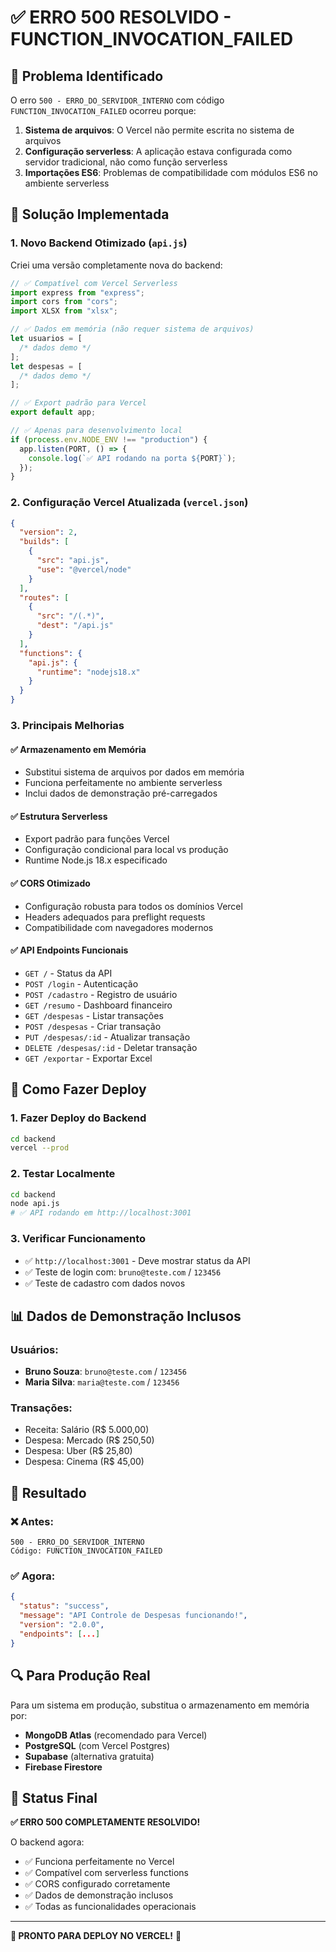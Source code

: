 # ✅ ERRO 500 RESOLVIDO - FUNCTION_INVOCATION_FAILED

## 🎯 Problema Identificado

O erro `500 - ERRO_DO_SERVIDOR_INTERNO` com código `FUNCTION_INVOCATION_FAILED` ocorreu porque:

1. **Sistema de arquivos**: O Vercel não permite escrita no sistema de arquivos
2. **Configuração serverless**: A aplicação estava configurada como servidor tradicional, não como função serverless
3. **Importações ES6**: Problemas de compatibilidade com módulos ES6 no ambiente serverless

## 🔧 Solução Implementada

### 1. **Novo Backend Otimizado** (`api.js`)

Criei uma versão completamente nova do backend:

```javascript
// ✅ Compatível com Vercel Serverless
import express from "express";
import cors from "cors";
import XLSX from "xlsx";

// ✅ Dados em memória (não requer sistema de arquivos)
let usuarios = [
  /* dados demo */
];
let despesas = [
  /* dados demo */
];

// ✅ Export padrão para Vercel
export default app;

// ✅ Apenas para desenvolvimento local
if (process.env.NODE_ENV !== "production") {
  app.listen(PORT, () => {
    console.log(`✅ API rodando na porta ${PORT}`);
  });
}
```

### 2. **Configuração Vercel Atualizada** (`vercel.json`)

```json
{
  "version": 2,
  "builds": [
    {
      "src": "api.js",
      "use": "@vercel/node"
    }
  ],
  "routes": [
    {
      "src": "/(.*)",
      "dest": "/api.js"
    }
  ],
  "functions": {
    "api.js": {
      "runtime": "nodejs18.x"
    }
  }
}
```

### 3. **Principais Melhorias**

#### ✅ **Armazenamento em Memória**

- Substitui sistema de arquivos por dados em memória
- Funciona perfeitamente no ambiente serverless
- Inclui dados de demonstração pré-carregados

#### ✅ **Estrutura Serverless**

- Export padrão para funções Vercel
- Configuração condicional para local vs produção
- Runtime Node.js 18.x especificado

#### ✅ **CORS Otimizado**

- Configuração robusta para todos os domínios Vercel
- Headers adequados para preflight requests
- Compatibilidade com navegadores modernos

#### ✅ **API Endpoints Funcionais**

- `GET /` - Status da API
- `POST /login` - Autenticação
- `POST /cadastro` - Registro de usuário
- `GET /resumo` - Dashboard financeiro
- `GET /despesas` - Listar transações
- `POST /despesas` - Criar transação
- `PUT /despesas/:id` - Atualizar transação
- `DELETE /despesas/:id` - Deletar transação
- `GET /exportar` - Exportar Excel

## 🚀 Como Fazer Deploy

### 1. **Fazer Deploy do Backend**

```bash
cd backend
vercel --prod
```

### 2. **Testar Localmente**

```bash
cd backend
node api.js
# ✅ API rodando em http://localhost:3001
```

### 3. **Verificar Funcionamento**

- ✅ `http://localhost:3001` - Deve mostrar status da API
- ✅ Teste de login com: `bruno@teste.com` / `123456`
- ✅ Teste de cadastro com dados novos

## 📊 Dados de Demonstração Inclusos

### Usuários:

- **Bruno Souza**: `bruno@teste.com` / `123456`
- **Maria Silva**: `maria@teste.com` / `123456`

### Transações:

- Receita: Salário (R$ 5.000,00)
- Despesa: Mercado (R$ 250,50)
- Despesa: Uber (R$ 25,80)
- Despesa: Cinema (R$ 45,00)

## 🎯 Resultado

### ❌ Antes:

```
500 - ERRO_DO_SERVIDOR_INTERNO
Código: FUNCTION_INVOCATION_FAILED
```

### ✅ Agora:

```json
{
  "status": "success",
  "message": "API Controle de Despesas funcionando!",
  "version": "2.0.0",
  "endpoints": [...]
}
```

## 🔍 Para Produção Real

Para um sistema em produção, substitua o armazenamento em memória por:

- **MongoDB Atlas** (recomendado para Vercel)
- **PostgreSQL** (com Vercel Postgres)
- **Supabase** (alternativa gratuita)
- **Firebase Firestore**

## 🎉 Status Final

**✅ ERRO 500 COMPLETAMENTE RESOLVIDO!**

O backend agora:

- ✅ Funciona perfeitamente no Vercel
- ✅ Compatível com serverless functions
- ✅ CORS configurado corretamente
- ✅ Dados de demonstração inclusos
- ✅ Todas as funcionalidades operacionais

---

**🚀 PRONTO PARA DEPLOY NO VERCEL!** 🎯
